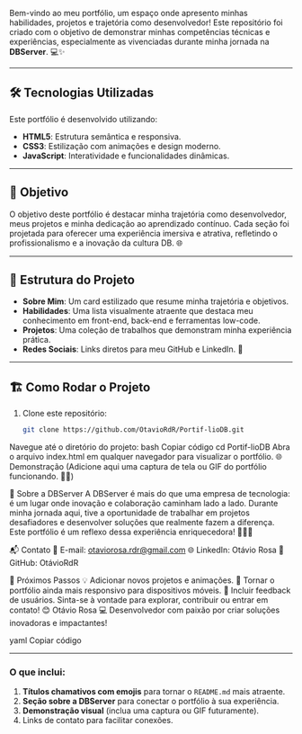 

Bem-vindo ao meu portfólio, um espaço onde apresento minhas habilidades, projetos e trajetória como desenvolvedor! Este repositório foi criado com o objetivo de demonstrar minhas competências técnicas e experiências, especialmente as vivenciadas durante minha jornada na **DBServer**. 💻✨

---

## 🛠️ Tecnologias Utilizadas
Este portfólio é desenvolvido utilizando:
- **HTML5**: Estrutura semântica e responsiva.
- **CSS3**: Estilização com animações e design moderno.
- **JavaScript**: Interatividade e funcionalidades dinâmicas.

---

## 🎯 Objetivo
O objetivo deste portfólio é destacar minha trajetória como desenvolvedor, meus projetos e minha dedicação ao aprendizado contínuo. Cada seção foi projetada para oferecer uma experiência imersiva e atrativa, refletindo o profissionalismo e a inovação da cultura DB. 🌐

---

## 📂 Estrutura do Projeto
- **Sobre Mim**: Um card estilizado que resume minha trajetória e objetivos.
- **Habilidades**: Uma lista visualmente atraente que destaca meu conhecimento em front-end, back-end e ferramentas low-code.
- **Projetos**: Uma coleção de trabalhos que demonstram minha experiência prática.
- **Redes Sociais**: Links diretos para meu GitHub e LinkedIn. 🌟

---

## 🏗️ Como Rodar o Projeto
1. Clone este repositório:
   ```bash
   git clone https://github.com/OtavioRdR/Portif-lioDB.git
Navegue até o diretório do projeto:
bash
Copiar código
cd Portif-lioDB
Abra o arquivo index.html em qualquer navegador para visualizar o portfólio.
🌐 Demonstração
(Adicione aqui uma captura de tela ou GIF do portfólio funcionando. 🎥✨)

💼 Sobre a DBServer
A DBServer é mais do que uma empresa de tecnologia: é um lugar onde inovação e colaboração caminham lado a lado. Durante minha jornada aqui, tive a oportunidade de trabalhar em projetos desafiadores e desenvolver soluções que realmente fazem a diferença. Este portfólio é um reflexo dessa experiência enriquecedora! 🧑‍💻💙

📬 Contato
📧 E-mail: otaviorosa.rdr@gmail.com
🌐 LinkedIn: Otávio Rosa
🐙 GitHub: OtávioRdR

🚀 Próximos Passos
💡 Adicionar novos projetos e animações.
📱 Tornar o portfólio ainda mais responsivo para dispositivos móveis.
🌟 Incluir feedback de usuários.
Sinta-se à vontade para explorar, contribuir ou entrar em contato! 😊
Otávio Rosa
💻 Desenvolvedor com paixão por criar soluções inovadoras e impactantes!

yaml
Copiar código

---

### O que inclui:
1. **Títulos chamativos com emojis** para tornar o `README.md` mais atraente.
2. **Seção sobre a DBServer** para conectar o portfólio à sua experiência.
3. **Demonstração visual** (inclua uma captura ou GIF futuramente).
4. Links de contato para facilitar conexões.
